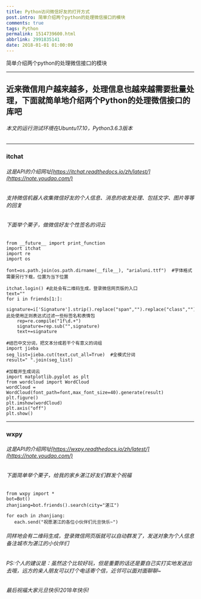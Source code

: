 ```yaml
---
title: Python访问微信好友的打开方式
post.intro: 简单介绍两个python的处理微信接口的模块
comments: true
tags: Python
permalink: 1514739600.html
abbrlink: 2991835141
date: 2018-01-01 01:00:00
---
```

简单介绍两个python的处理微信接口的模块
<!-- more -->
-------------------------------------------------------------
近来微信用户越来越多，处理信息也越来越需要批量处理，下面就简单地介绍两个Python的处理微信接口的库吧
---
###### 本文的运行测试环境在Ubuntu17.10，Python3.6.3版本
---------------------------------------------------------------
### itchat
###### 这是API的介绍网址[https://itchat.readthedocs.io/zh/latest/](https://note.youdao.com/)
###### 支持微信机器人收集微信好友的个人信息、消息的收发处理、包括文字、图片等等的回复
###### 下面举个栗子，做微信好友个性签名的词云

```python3
from __future__ import print_function
import itchat
import re
import os

font=os.path.join(os.path.dirname(__file__), "arialuni.ttf")  #字体格式需要另行下载，位置为当下位置

itchat.login() #此处会有二维码生成，登录微信网页版的入口
text=""
for i in friends[1:]:
    signature=i['Signature'].strip().replace("span","").replace("class","").replace("emoji","")#此处使用正则表达式过滤一些标签名和表情包
    rep=re.compile("1f\d.+")
    signature=rep.sub("",signature)
    text+=signature

#结巴中文分词，把文本分成若干个有意义的词组
import jieba
seg_list=jieba.cut(text,cut_all=True)  #全模式分词
result=" ".join(seg_list)

#加载并生成词云
import matplotlib.pyplot as plt
from wordcloud import WordCloud
wordCloud = WordCloud(font_path=font,max_font_size=40).generate(result)
plt.figure()
plt.imshow(wordCloud)
plt.axis("off")
plt.show()
```

-----------------------
### wxpy
###### 这是API的介绍网址[https://wxpy.readthedocs.io/zh/latest/](https://note.youdao.com/)
###### 下面简单举个栗子，给我的家乡湛江好友们群发个祝福

```
from wxpy import *
bot=Bot()
zhanjiang=bot.friends().search(city="湛江")

for each in zhanjiang:
   each.send("祝愿湛江的各位小伙伴们元旦快乐~")
```
###### 同样地会有二维码生成，登录微信网页版就可以自动群发了，发送对象为个人信息备注城市为湛江的小伙伴们

###### PS:个人的建议是：虽然这个比较好玩，但是重要的话还是要自己实打实地发送出去哦，远方的亲人朋友可以打个电话寄个信，近邻可以面对面聊聊~

*最后祝福大家元旦快乐!2018年快乐!*
